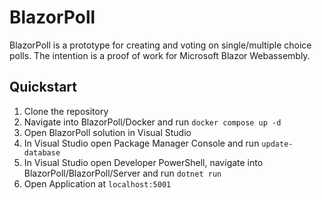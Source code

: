 # BlazorPoll

BlazorPoll is a prototype for creating and voting on single/multiple choice polls.
The intention is a proof of work for Microsoft Blazor Webassembly.

## Quickstart

1. Clone the repository
2. Navigate into BlazorPoll/Docker and run `docker compose up -d`
3. Open BlazorPoll solution in Visual Studio
4. In Visual Studio open Package Manager Console and run `update-database`
5. In Visual Studio open Developer PowerShell, navigate into BlazorPoll/BlazorPoll/Server and run `dotnet run`
6. Open Application at `localhost:5001`

